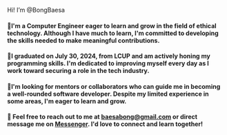 Hi! I’m @BongBaesa

#### 📌I'm a Computer Engineer eager to learn and grow in the field of ethical technology. Although I have much to learn, I'm committed to developing the skills needed to make meaningful contributions.
#### 📌I graduated on July 30, 2024, from LCUP and am actively honing my programming skills. I'm dedicated to improving myself every day as I work toward securing a role in the tech industry.
#### 📌I'm looking for mentors or collaborators who can guide me in becoming a well-rounded software developer. Despite my limited experience in some areas, I'm eager to learn and grow.
#### 📧 Feel free to reach out to me at baesabong@gmail.com or direct message me on [Messenger](m.me/bong.baesa). I'd love to connect and learn together!

<!---
BongBaesa/BongBaesa is a ✨ special ✨ repository because its `README.md` (this file) appears on your GitHub profile.
You can click the Preview link to take a look at your changes.
--->
